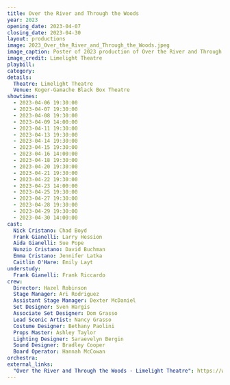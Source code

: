 ```yaml
---
title: Over the River and Through the Woods
year: 2023
opening_date: 2023-04-07
closing_date: 2023-04-30
layout: productions
image: 2023_Over_the_River_and_Through_the_Woods.jpeg
image_caption: Poster of 2023 production of Over the River and Through the Woods
image_credit: Limelight Theatre
playbill: 
category: 
details:
  Theatre: Limelight Theatre
  Venue: Koger-Gamache Black Box Theatre
showtimes:
  - 2023-04-06 19:30:00
  - 2023-04-07 19:30:00
  - 2023-04-08 19:30:00
  - 2023-04-09 14:00:00
  - 2023-04-11 19:30:00
  - 2023-04-13 19:30:00
  - 2023-04-14 19:30:00
  - 2023-04-15 19:30:00
  - 2023-04-16 14:00:00
  - 2023-04-18 19:30:00
  - 2023-04-20 19:30:00
  - 2023-04-21 19:30:00
  - 2023-04-22 19:30:00
  - 2023-04-23 14:00:00
  - 2023-04-25 19:30:00
  - 2023-04-27 19:30:00
  - 2023-04-28 19:30:00
  - 2023-04-29 19:30:00
  - 2023-04-30 14:00:00
cast:
  Nick Cristano: Chad Boyd
  Frank Gianelli: Larry Hession
  Aida Gianelli: Sue Pope
  Nunzio Cristano: David Buchman
  Emma Cristano: Jennifer Latka
  Caitlin O'Hare: Emily Layt
understudy:
  Frank Gianelli: Frank Riccardo
crew:
  Director: Hazel Robinson
  Stage Manager: Ari Rodriguez
  Assistant Stage Manager: Dexter McDaniel
  Set Designer: Sven Hargis
  Associate Set Designer: Dom Grasso
  Lead Scenic Artist: Nancy Grasso
  Costume Designer: Bethany Paolini
  Props Master: Ashley Taylor
  Lighting Designer: Saraevelyn Bergin
  Sound Designer: Bradley Cooper
  Board Operator: Hannah McCowan
orchestra:
external_links:
  "Over the River and Through the Woods - Limelight Theatre": https://web.archive.org/web/20230518172532/https://www.limelight-theatre.org/shows/over-the-river-and-through-the-woods
---
```


